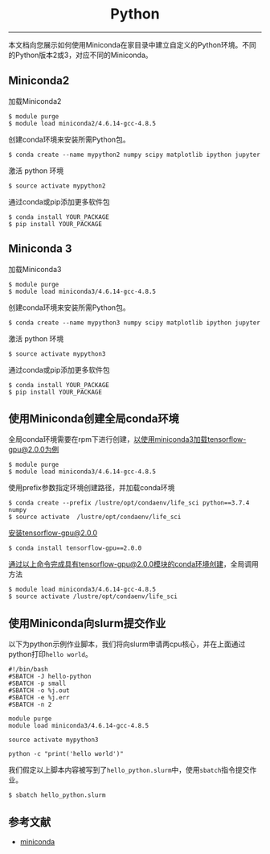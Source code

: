 # <center>Python</center>
------------
本文档向您展示如何使用Miniconda在家目录中建立自定义的Python环境。不同的Python版本2或3，对应不同的Miniconda。

## Miniconda2
加载Miniconda2

```
$ module purge
$ module load miniconda2/4.6.14-gcc-4.8.5
```
创建conda环境来安装所需Python包。
```
$ conda create --name mypython2 numpy scipy matplotlib ipython jupyter
```
激活 python 环境
```
$ source activate mypython2
```
通过conda或pip添加更多软件包

```
$ conda install YOUR_PACKAGE
$ pip install YOUR_PACKAGE
```

## Miniconda 3
加载Miniconda3
```
$ module purge
$ module load miniconda3/4.6.14-gcc-4.8.5
```
创建conda环境来安装所需Python包。
```
$ conda create --name mypython3 numpy scipy matplotlib ipython jupyter
```
激活 python 环境
```
$ source activate mypython3
```
通过conda或pip添加更多软件包
```
$ conda install YOUR_PACKAGE
$ pip install YOUR_PACKAGE
```

## 使用Miniconda创建全局conda环境

全局conda环境需要在rpm下进行创建，以使用miniconda3加载tensorflow-gpu@2.0.0为例

```
$ module purge
$ module load miniconda3/4.6.14-gcc-4.8.5
```

使用prefix参数指定环境创建路径，并加载conda环境

```
$ conda create --prefix /lustre/opt/condaenv/life_sci python==3.7.4 numpy
$ source activate  /lustre/opt/condaenv/life_sci
```

安装tensorflow-gpu@2.0.0
```
$ conda install tensorflow-gpu==2.0.0
```

通过以上命令完成具有tensorflow-gpu@2.0.0模块的conda环境创建，全局调用方法

```
$ module load miniconda3/4.6.14-gcc-4.8.5 
$ source activate /lustre/opt/condaenv/life_sci
```

## 使用Miniconda向slurm提交作业

以下为python示例作业脚本，我们将向slurm申请两cpu核心，并在上面通过python打印`hello world`。

```
#!/bin/bash
#SBATCH -J hello-python
#SBATCH -p small
#SBATCH -o %j.out
#SBATCH -e %j.err
#SBATCH -n 2

module purge
module load miniconda3/4.6.14-gcc-4.8.5

source activate mypython3

python -c "print('hello world')"
```

我们假定以上脚本内容被写到了`hello_python.slurm`中，使用`sbatch`指令提交作业。

```
$ sbatch hello_python.slurm
```



## 参考文献

- [miniconda](https://docs.conda.io/en/latest/miniconda.html)
